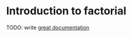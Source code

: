 # Introduction to factorial

TODO: write [great documentation](http://jacobian.org/writing/great-documentation/what-to-write/)
